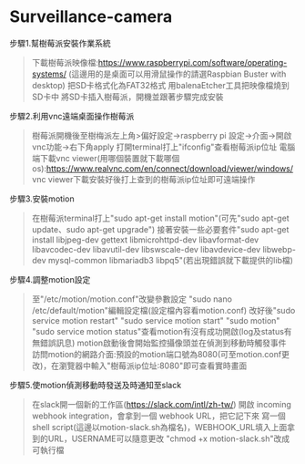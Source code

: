 # Surveillance-camera
步驟1.幫樹莓派安裝作業系統
  >下載樹莓派映像檔:https://www.raspberrypi.com/software/operating-systems/  (這邊用的是桌面可以用滑鼠操作的請選Raspbian Buster with desktop)
  >把SD卡格式化為FAT32格式
  >用balenaEtcher工具把映像檔燒到SD卡中
  >將SD卡插入樹莓派，開機並跟著步驟完成安裝

步驟2.利用vnc遠端桌面操作樹莓派
  >樹莓派開機後至樹梅派左上角>偏好設定->raspberry pi 設定->介面->開啟vnc功能->右下角apply
  >打開terminal打上"ifconfig"查看樹莓派ip位址
  >電腦端下載vnc viewer(用哪個裝置就下載哪個os):https://www.realvnc.com/en/connect/download/viewer/windows/
  >vnc viewer下載安裝好後打上查到的樹莓派ip位址即可遠端操作

步驟3.安裝motion
  >在樹莓派terminal打上"sudo apt-get install motion"(可先"sudo apt-get update、sudo apt-get upgrade")
  >接著安裝一些必要套件"sudo apt-get install libjpeg-dev gettext libmicrohttpd-dev libavformat-dev libavcodec-dev libavutil-dev libswscale-dev libavdevice-dev libwebp-dev mysql-common libmariadb3 libpq5"(若出現錯誤就下載提供的lib檔)

步驟4.調整motion設定
  >至"/etc/motion/motion.conf"改變參數設定
  >"sudo nano /etc/default/motion"編輯設定檔(設定檔內容看motion.conf)
  >改好後"sudo service motion restart"
  >"sudo service motion start" "sudo motion"
  >"sudo service motion status"查看motion有沒有成功開啟(log及status有無錯誤訊息)
  >motion啟動後會開始監控攝像頭並在偵測到移動時觸發事件
  >訪問motion的網路介面:預設的motion端口號為8080(可至motion.conf更改)，在瀏覽器中輸入"樹莓派ip位址:8080"即可查看實時畫面

步驟5.使motion偵測移動時發送及時通知至slack
  >在slack開一個新的工作區(https://slack.com/intl/zh-tw/)
  >開啟 incoming webhook integration，會拿到一個 webhook URL，把它記下來
  >寫一個 shell script(這邊以motion-slack.sh為檔名)，WEBHOOK_URL填入上面拿到的URL，USERNAME可以隨意更改
  >"chmod +x motion-slack.sh"改成可執行檔

